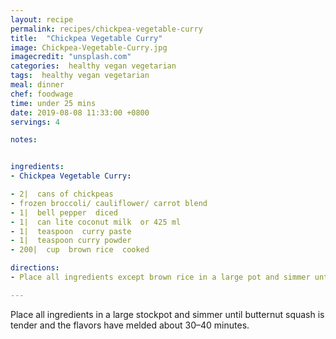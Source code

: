 ```yaml
---
layout: recipe
permalink: recipes/chickpea-vegetable-curry
title:  "Chickpea Vegetable Curry"
image: Chickpea-Vegetable-Curry.jpg
imagecredit: "unsplash.com"
categories:  healthy vegan vegetarian
tags:  healthy vegan vegetarian
meal: dinner
chef: foodwage
time: under 25 mins
date: 2019-08-08 11:33:00 +0800
servings: 4

notes:


ingredients:
- Chickpea Vegetable Curry:

- 2|  cans of chickpeas
- frozen broccoli/ cauliflower/ carrot blend
- 1|  bell pepper  diced
- 1|  can lite coconut milk  or 425 ml
- 1|  teaspoon  curry paste
- 1|  teaspoon curry powder
- 200|  cup  brown rice  cooked

directions:
- Place all ingredients except brown rice in a large pot and simmer until heated through and slightly thickened, about 20 minutes. Serve over brown rice.

---
```


Place all ingredients in a large stockpot and simmer until butternut squash is tender and the flavors have melded about 30–40 minutes.